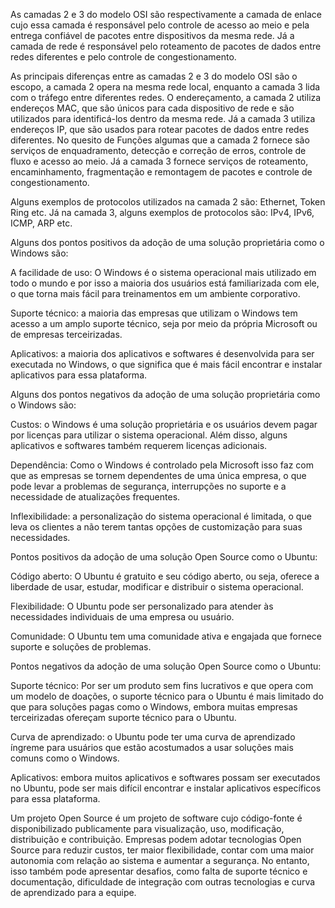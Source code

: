 As camadas 2 e 3 do modelo OSI são respectivamente a camada de enlace cujo essa camada é responsável pelo controle de acesso ao meio e pela entrega confiável de pacotes entre dispositivos da mesma rede. Já a camada de rede é responsável pelo roteamento de pacotes de dados entre redes diferentes e pelo controle de congestionamento.

As principais diferenças entre as camadas 2 e 3 do modelo OSI são o escopo, a camada 2 opera na mesma rede local, enquanto a camada 3 lida com o tráfego entre diferentes redes. O endereçamento, a camada 2 utiliza endereços MAC, que são únicos para cada dispositivo de rede e são utilizados para identificá-los dentro da mesma rede. Já a camada 3 utiliza endereços IP, que são usados para rotear pacotes de dados entre redes diferentes. No quesito de Funções algumas que a camada 2 fornece são serviços de enquadramento, detecção e correção de erros, controle de fluxo e acesso ao meio. Já a camada 3 fornece serviços de roteamento, encaminhamento, fragmentação e remontagem de pacotes e controle de congestionamento.

Alguns exemplos de protocolos utilizados na camada 2 são: Ethernet, Token Ring etc. Já na camada 3, alguns exemplos de protocolos são: IPv4, IPv6, ICMP, ARP etc.

Alguns dos pontos positivos da adoção de uma solução proprietária como o Windows são:

A facilidade de uso: O Windows é o sistema operacional mais utilizado em todo o mundo e por isso a maioria dos usuários está familiarizada com ele, o que torna mais fácil para treinamentos em um ambiente corporativo.

Suporte técnico: a maioria das empresas que utilizam o Windows tem acesso a um amplo suporte técnico, seja por meio da própria Microsoft ou de empresas terceirizadas.

Aplicativos: a maioria dos aplicativos e softwares é desenvolvida para ser executada no Windows, o que significa que é mais fácil encontrar e instalar aplicativos para essa plataforma.

Alguns dos pontos negativos da adoção de uma solução proprietária como o Windows são:

Custos: o Windows é uma solução proprietária e os usuários devem pagar por licenças para utilizar o sistema operacional. Além disso, alguns aplicativos e softwares também requerem licenças adicionais.

Dependência: Como o Windows é controlado pela Microsoft isso faz com que as empresas se tornem dependentes de uma única empresa, o que pode levar a problemas de segurança, interrupções no suporte e a necessidade de atualizações frequentes.

Inflexibilidade: a personalização do sistema operacional é limitada, o que leva os clientes a não terem tantas opções de customização para suas necessidades.

Pontos positivos da adoção de uma solução Open Source como o Ubuntu:

Código aberto: O Ubuntu é gratuito e seu código aberto, ou seja, oferece a liberdade de usar, estudar, modificar e distribuir o sistema operacional.

Flexibilidade: O Ubuntu pode ser personalizado para atender às necessidades individuais de uma empresa ou usuário.

Comunidade: O Ubuntu tem uma comunidade ativa e engajada que fornece suporte e soluções de problemas.

Pontos negativos da adoção de uma solução Open Source como o Ubuntu:

Suporte técnico: Por ser um produto sem fins lucrativos e que opera com um modelo de doações, o suporte técnico para o Ubuntu é mais limitado do que para soluções pagas como o Windows, embora muitas empresas terceirizadas ofereçam suporte técnico para o Ubuntu.

Curva de aprendizado: o Ubuntu pode ter uma curva de aprendizado íngreme para usuários que estão acostumados a usar soluções mais comuns como o Windows.

Aplicativos: embora muitos aplicativos e softwares possam ser executados no Ubuntu, pode ser mais difícil encontrar e instalar aplicativos específicos para essa plataforma.

Um projeto Open Source é um projeto de software cujo código-fonte é disponibilizado publicamente para visualização, uso, modificação, distribuição e contribuição. Empresas podem adotar tecnologias Open Source para reduzir custos, ter maior flexibilidade, contar com uma maior autonomia com relação ao sistema e aumentar a segurança. No entanto, isso também pode apresentar desafios, como falta de suporte técnico e documentação, dificuldade de integração com outras tecnologias e curva de aprendizado para a equipe.

